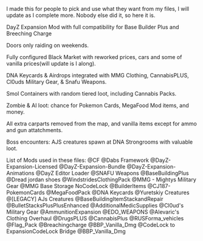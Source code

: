 I made this for people to pick and use what they want from my files, I will update as I complete more. Nobody else did it, so here it is. 

DayZ Expansion Mod with full compatibility for Base Builder Plus and Breeching Charge

Doors only raiding on weekends.

Fully configured Black Market with reworked prices, cars and some of vanilla prices(will update is I along).

DNA Keycards & Airdrops integrated with MMG Clothing, CannabisPLUS, Cl0uds Military Gear, & Snafu Weapons.

Smol Containers with random tiered loot, including Cannabis Packs.

Zombie & AI loot: chance for Pokemon Cards, MegaFood Mod items, and money.

All extra carparts removed from the map, and vanilla items except for ammo and gun attatchments. 

Boss encounters: AJS creatures spawn at DNA Strongrooms with valuable loot.

List of Mods used in these files:
@CF
@Dabs Framework
@DayZ-Expansion-Licensed
@DayZ-Expansion-Bundle
@DayZ-Expansion-Animations
@DayZ Editor Loader
@SNAFU Weapons
@BaseBuildingPlus
@Dread jordan shoes
@WindstridesClothingPack
@MMG - Mightys Military Gear
@MMG Base Storage NoCodeLock
@BuilderItems
@CJ187-PokemonCards
@MegaFoodPack
@DNA Keycards
@Yuretskiy Creatures
@[LEGACY] AJs Creatures
@BaseBuildingItemStackandRepair
@BulletStacksPlusPlusEnhanced
@AdditionalMedicSupplies
@Cl0ud's Military Gear
@AmmunitionExpansion
@EDO_WEAPONS
@Alevaric's Clothing Overhaul
@DrugsPLUS
@CannabisPlus
@RUSForma_vehicles
@Flag_Pack
@Breachingcharge
@BBP_Vanilla_Dmg
@CodeLock to ExpansionCodeLock Bridge
@BBP_Vanilla_Dmg
